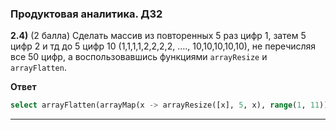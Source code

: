 ### Продуктовая аналитика. ДЗ2

**2.4)** (2 балла) Сделать массив из повторенных 5 раз цифр 1, затем $5$ цифр $2$ и тд до $5$ цифр 10 (1,1,1,1,2,2,2,2, …., 10,10,10,10,10), не перечисляя все 50 цифр, а воспользовавшись функциями `arrayResize` и `arrayFlatten`. 

**Ответ**
```SQL
select arrayFlatten(arrayMap(x -> arrayResize([x], 5, x), range(1, 11))) as ans
```

- - -

